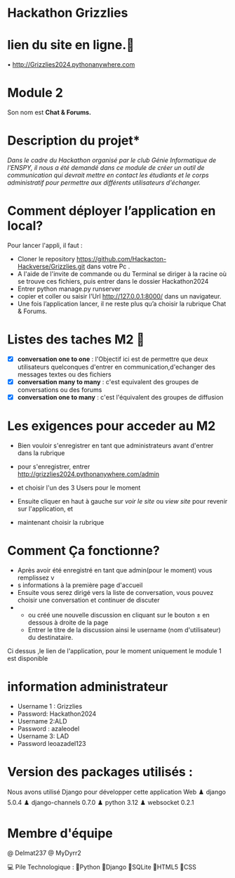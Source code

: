 # Hackathon Grizzlies

# lien du site en ligne.📌
•	http://Grizzlies2024.pythonanywhere.com

# Module 2
Son nom est **Chat & Forums.**

# Description du projet*
*Dans le cadre du Hackathon organisé par le club Génie Informatique de l'ENSPY, il nous a été demandé  dans ce module de créer un outil de communication qui devrait mettre en contact les étudiants et le corps administratif pour permettre aux différents utilisateurs d'échanger.*


# Comment déployer l’application en local?
Pour lancer l'appli, il faut :

- 	Cloner le repository https://github.com/Hackacton-Hackverse/Grizzlies.git dans votre Pc .
- 	A l'aide de l'invite de commande ou du Terminal se diriger à la racine où se trouve ces fichiers, puis entrer dans le dossier Hackathon2024
- 	Entrer python manage.py runserver
- 	copier et coller ou saisir l'Url http://127.0.0.1:8000/ dans un navigateur.
- 	Une fois l’application lancer, il ne reste plus qu’a choisir la rubrique Chat & Forums.

# Listes des taches M2	🧾
- [x] **conversation one to one** : l'Objectif ici est de permettre que deux utilisateurs quelconques d'entrer en communication,d'echanger des messages textes ou des fichiers
- [x] **conversation many to many** : c'est equivalent des groupes de conversations ou des forums
- [x] **conversation one to many** : c'est l'équivalent des groupes de diffusion

 # Les exigences pour acceder au M2
 - Bien vouloir s'enregistrer en tant que administrateurs avant d'entrer dans la rubrique

 - pour s'enregistrer, entrer http://grizzlies2024.pythonanywhere.com/admin
 - et choisir l'un des 3 Users pour le moment
 - Ensuite cliquer en haut à gauche sur *voir le site* ou *view site* pour revenir sur l'application, et
 - maintenant choisir la rubrique 
# Comment Ça fonctionne?
- Après avoir été enregistré en tant que admin(pour le moment) vous remplissez v
- s informations à la première page d'accueil
- Ensuite vous serez dirigé vers la liste de conversation, vous pouvez choisir une conversation et continuer de discuter
- - ou créé une nouvelle discussion en cliquant sur le bouton ± en dessous à droite de la page
  - Entrer le titre de la discussion ainsi le username (nom d'utilisateur) du destinataire.

Ci dessus ,le lien de l'application, pour le moment uniquement le module 1 est disponible

# information administrateur
- Username 1 : Grizzlies
- Password: Hackathon2024
- Username 2:ALD
- Password : azaleodel
- Username 3: LAD
- Password leoazadel123

# Version des packages utilisés :
Nous avons utilisé Django pour développer cette application Web 
	♟️ django 5.0.4
	♟️ django-channels 0.7.0
	♟️ python 3.12
	♟️ websocket 0.2.1



# Membre d'équipe
@ Delmat237
@ MyDyrr2

💻 Pile Technologique :
	🗿Python 
 	🗿Django 
  	🗿SQLite 
        🗿HTML5 
        🗿CSS


